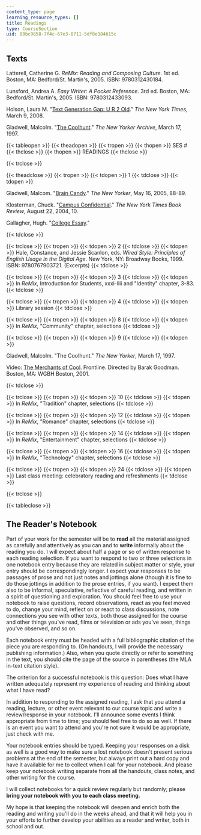 ```yaml
---
content_type: page
learning_resource_types: []
title: Readings
type: CourseSection
uid: 00bc9858-7f4c-67e3-0711-5df8e184615c
---
```


Texts
-----

Latterell, Catherine G. _ReMix: Reading and Composing Culture_. 1st ed. Boston, MA: Bedford/St. Martin's, 2005. ISBN: 9780312430184.

Lunsford, Andrea A. _Easy Writer: A Pocket Reference_. 3rd ed. Boston, MA: Bedford/St. Martin's, 2005. ISBN: 9780312433093.

Holson, Laura M. "[Text Generation Gap: U R 2 Old](http://www.nytimes.com/2008/03/09/business/09cell.html)." _The New York Times_, March 9, 2008.

Gladwell, Malcolm. "[The Coolhunt](https://www.newyorker.com/magazine/1997/03/17/the-coolhunt)." _The New Yorker Archive_, March 17, 1997.

{{< tableopen >}}
{{< theadopen >}}
{{< tropen >}}
{{< thopen >}}
SES #
{{< thclose >}}
{{< thopen >}}
READINGS
{{< thclose >}}

{{< trclose >}}

{{< theadclose >}}
{{< tropen >}}
{{< tdopen >}}
1
{{< tdclose >}}
{{< tdopen >}}


Gladwell, Malcom. "[Brain Candy](http://gladwell.typepad.com/)." _The New Yorker_, May 16, 2005, 88-89.

Klosterman, Chuck. "[Campus Confidential](http://query.nytimes.com/gst/fullpage.html?res=9F05E7DF173FF931A1575BC0A9629C8B63&pagewanted=print)." _The New York Times Book Review_, August 22, 2004, 10.

Gallagher, Hugh. "[College Essay](http://www-users.cs.york.ac.uk/susan/joke/essay.htm)."


{{< tdclose >}}

{{< trclose >}}
{{< tropen >}}
{{< tdopen >}}
2
{{< tdclose >}}
{{< tdopen >}}
Hale, Constance, and Jessie Scanlon, eds. _Wired Style: Principles of English Usage in the Digital Age_. New York, NY: Broadway Books, 1999. ISBN: 9780767903721. (Excerpts)
{{< tdclose >}}

{{< trclose >}}
{{< tropen >}}
{{< tdopen >}}
3
{{< tdclose >}}
{{< tdopen >}}
In _ReMix_, Introduction for Students, xxxi-liii and "Identity" chapter, 3-83.
{{< tdclose >}}

{{< trclose >}}
{{< tropen >}}
{{< tdopen >}}
4
{{< tdclose >}}
{{< tdopen >}}
Library session
{{< tdclose >}}

{{< trclose >}}
{{< tropen >}}
{{< tdopen >}}
8
{{< tdclose >}}
{{< tdopen >}}
In _ReMix_, "Community" chapter, selections
{{< tdclose >}}

{{< trclose >}}
{{< tropen >}}
{{< tdopen >}}
9
{{< tdclose >}}
{{< tdopen >}}


Gladwell, Malcolm. "The Coolhunt." _The New Yorker_, March 17, 1997.

Video: [The Merchants of Cool](http://www.pbs.org/wgbh/pages/frontline/shows/cool/). Frontline. Directed by Barak Goodman. Boston, MA: WGBH Boston, 2001.


{{< tdclose >}}

{{< trclose >}}
{{< tropen >}}
{{< tdopen >}}
10
{{< tdclose >}}
{{< tdopen >}}
In _ReMix_, "Tradition" chapter, selections
{{< tdclose >}}

{{< trclose >}}
{{< tropen >}}
{{< tdopen >}}
12
{{< tdclose >}}
{{< tdopen >}}
In _ReMix_, "Romance" chapter, selections
{{< tdclose >}}

{{< trclose >}}
{{< tropen >}}
{{< tdopen >}}
14
{{< tdclose >}}
{{< tdopen >}}
In _ReMix_, "Entertainment" chapter, selections
{{< tdclose >}}

{{< trclose >}}
{{< tropen >}}
{{< tdopen >}}
16
{{< tdclose >}}
{{< tdopen >}}
In _ReMix_, "Technology" chapter, selections
{{< tdclose >}}

{{< trclose >}}
{{< tropen >}}
{{< tdopen >}}
24
{{< tdclose >}}
{{< tdopen >}}
Last class meeting: celebratory reading and refreshments
{{< tdclose >}}

{{< trclose >}}

{{< tableclose >}}

The Reader's Notebook
---------------------

Part of your work for the semester will be to **read** all the material assigned as carefully and attentively as you can and to **write** informally about the reading you do. I will expect about half a page or so of written response to each reading selection. If you want to respond to two or three selections in one notebook entry because they are related in subject matter or style, your entry should be correspondingly longer. I expect your responses to be passages of prose and not just notes and jottings alone (though it is fine to do those jottings in addition to the prose entries, if you want). I expect them also to be informal, speculative, reflective of careful reading, and written in a spirit of questioning and exploration. You should feel free to use your notebook to raise questions, record observations, react as you feel moved to do, change your mind, reflect on or react to class discussions, note connections you see with other texts, both those assigned for the course and other things you've read, films or television or ads you've seen, things you've observed, and so on.

Each notebook entry must be headed with a full bibliographic citation of the piece you are responding to. (On handouts, I will provide the necessary publishing information.) Also, when you quote directly or refer to something in the text, you should cite the page of the source in parentheses (the MLA in-text citation style).

The criterion for a successful notebook is this question: Does what I have written adequately represent my experience of reading and thinking about what I have read?

In addition to responding to the assigned reading, I ask that you attend a reading, lecture, or other event relevant to our course topic and write a review/response in your notebook. I'll announce some events I think appropriate from time to time; you should feel free to do so as well. If there is an event you want to attend and you're not sure it would be appropriate, just check with me.

Your notebook entries should be typed. Keeping your responses on a disk as well is a good way to make sure a lost notebook doesn't present serious problems at the end of the semester, but always print out a hard copy and have it available for me to collect when I call for your notebook. And please keep your notebook writing separate from all the handouts, class notes, and other writing for the course.

I will collect notebooks for a quick review regularly but randomly; please **bring your notebook with you to each class meeting.**

My hope is that keeping the notebook will deepen and enrich both the reading and writing you'll do in the weeks ahead, and that it will help you in your efforts to further develop your abilities as a reader and writer, both in school and out.